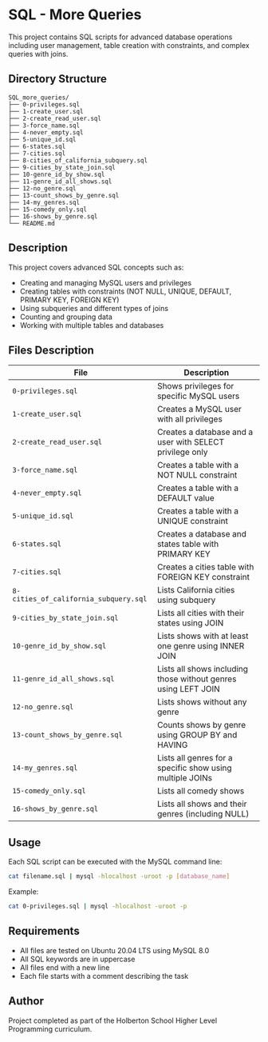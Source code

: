 # SQL - More Queries

This project contains SQL scripts for advanced database operations including user management, table creation with constraints, and complex queries with joins.

## Directory Structure

```
SQL_more_queries/
├── 0-privileges.sql
├── 1-create_user.sql
├── 2-create_read_user.sql
├── 3-force_name.sql
├── 4-never_empty.sql
├── 5-unique_id.sql
├── 6-states.sql
├── 7-cities.sql
├── 8-cities_of_california_subquery.sql
├── 9-cities_by_state_join.sql
├── 10-genre_id_by_show.sql
├── 11-genre_id_all_shows.sql
├── 12-no_genre.sql
├── 13-count_shows_by_genre.sql
├── 14-my_genres.sql
├── 15-comedy_only.sql
├── 16-shows_by_genre.sql
└── README.md
```

## Description

This project covers advanced SQL concepts such as:
- Creating and managing MySQL users and privileges
- Creating tables with constraints (NOT NULL, UNIQUE, DEFAULT, PRIMARY KEY, FOREIGN KEY)
- Using subqueries and different types of joins
- Counting and grouping data
- Working with multiple tables and databases

## Files Description

| File | Description |
|------|-------------|
| `0-privileges.sql` | Shows privileges for specific MySQL users |
| `1-create_user.sql` | Creates a MySQL user with all privileges |
| `2-create_read_user.sql` | Creates a database and a user with SELECT privilege only |
| `3-force_name.sql` | Creates a table with a NOT NULL constraint |
| `4-never_empty.sql` | Creates a table with a DEFAULT value |
| `5-unique_id.sql` | Creates a table with a UNIQUE constraint |
| `6-states.sql` | Creates a database and states table with PRIMARY KEY |
| `7-cities.sql` | Creates a cities table with FOREIGN KEY constraint |
| `8-cities_of_california_subquery.sql` | Lists California cities using subquery |
| `9-cities_by_state_join.sql` | Lists all cities with their states using JOIN |
| `10-genre_id_by_show.sql` | Lists shows with at least one genre using INNER JOIN |
| `11-genre_id_all_shows.sql` | Lists all shows including those without genres using LEFT JOIN |
| `12-no_genre.sql` | Lists shows without any genre |
| `13-count_shows_by_genre.sql` | Counts shows by genre using GROUP BY and HAVING |
| `14-my_genres.sql` | Lists all genres for a specific show using multiple JOINs |
| `15-comedy_only.sql` | Lists all comedy shows |
| `16-shows_by_genre.sql` | Lists all shows and their genres (including NULL) |

## Usage

Each SQL script can be executed with the MySQL command line:

```bash
cat filename.sql | mysql -hlocalhost -uroot -p [database_name]
```

Example:
```bash
cat 0-privileges.sql | mysql -hlocalhost -uroot -p
```

## Requirements

- All files are tested on Ubuntu 20.04 LTS using MySQL 8.0
- All SQL keywords are in uppercase
- All files end with a new line
- Each file starts with a comment describing the task

## Author

Project completed as part of the Holberton School Higher Level Programming curriculum.
